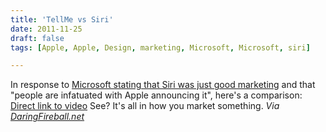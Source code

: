 ```yaml
---
title: 'TellMe vs Siri'
date: 2011-11-25
draft: false
tags: [Apple, Apple, Design, marketing, Microsoft, Microsoft, siri]

---
```


In response to [Microsoft stating that Siri was just good marketing](http://9to5mac.com/2011/11/23/microsoft-exec-siri-is-nothing-special-weve-had-it-for-over-a-year/) and that "people are infatuated with Apple announcing it", here's a comparison: [Direct link to video](http://www.youtube.com/watch?v=SHoukZpMhDE) See? It's all in how you market something. _Via [DaringFireball.net](http://daringfireball.net/linked/2011/11/25/tellme-vs-siri)_